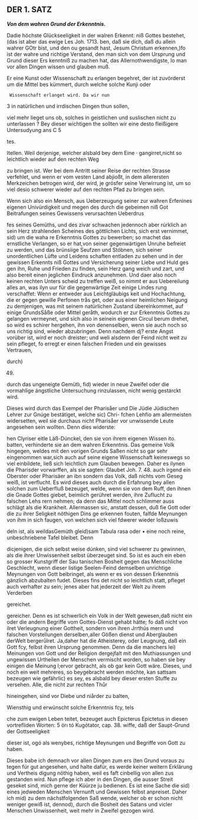 <!-- Seite 41, content-0061.xml -->


DER 1. SATZ
-----------


***Von dem wahren Grund der Erkenntnis.***

Dadie höchste Glückseeligkeit in der
walren Erkennt: niß Gottes bestehet, (das ist aber das ewige Les Joh. 1713.
ben, daß sie dich, daß du allein wahrer GOtr bist, und den ou gesandt hast,
Jesum Christum erkennen,)fo ist der wahre und richtige Verstand, den man
sich von dem Ursprung und Grund dieser Ers kenntniß zu machen hat, das
Allernothwendigste, lo man vor allen Dingen wissen und glauben muß.

Er eine Kunst oder Wissenschaft zu erlangen
  begehret, der ist zuvörderst um die Mittel bes
  kümmert, durch welche solche Kunji oder

     Wissenschaft erlanget wird. Da wir nun
3 in natürlichen und irrdischen Dingen thun sollen,

viel mehr lieget uns ob, solches in geistlichen und suslischen nicht zu
unterlassen ? Bey dieser wichtigen the sollten wir eine desto fleißigere
Untersudyung ans C 5

<!-- Seite 42 -->

tes.

Itellen. Weil derjenige, welcher alsbald bey dem Eine · gangirret,nicht
so leichtlich wieder auf den rechten Weg

zu bringen ist. Wer bei dem Antritt seiner Reise der rechten Strasse
verfehlet, und wenn er vom vesten Land abjioßt, in dem allerersten
Merkzeichen betrogen wird, der wird, je grósfer seine Verwirrung ist, um
so viel desio schwerer wieder auf den rechten Pfad zu bringen sein.

Wenn sich also ein Mensch, aus Ueberzeugung seiner zur wahren Erfenines
eigenen Univürdigkeit und megen des durch die gebeimen niß Got Beitrafungen
seines Gewissens verursachten Ueberdrus

fes seines Gemüths, und des zivar schwachen jedennoch aber rúrklich an
sein Herz strahlenden Scheines des göttlichen Lichts, sich erst vernimmet,
sid) um die waha re Erkenntnis Gottes zu bewerben; so machet das
ernstliche Verlangen, so er hat,von seiner gegenwärtigen Unruhe befreiet
zu werden, und das brünsiige Seufzen und Stóbnen, sich seiner
unordentlichen Lüfte und Leidens schaften entladen zu sehen und in der
gewissen Erkennts niß Gottes und Versicherung seiner Liebe und Huld
ges gen ihn, Ruhe und Frieden zu finden, sein Herz gang weich und zart,
und also bereit einen jeglichen Eindruck anzunehmen. Und daer also noch
keinen rechten Unters scheid zu treffen weiß, so nimmt er aus Uebereilung
alles an, was ilyn uur für die gegenwärtige Zeit einige Lindes rung
verschaffet: Wenn er entweder aus Leichtgläubigs keit und Hochachtung,
die er gegen gewille Perfonen trås get, oder aus einer heimlichen Neigung
zu demjenigen, was mit seinem natürlichen Zustand übereinkommet, auf
einige GrundsSåße oder Mittel geråth, wodurch er zur Erkenntnis Gottes
zu gelangen vermeynet, und sich also in seinein eigenen Circul berum
drehet, so wird es schirer hergehen, ihn von denenselben, wenn sie auch
noch so uns richtig sind, wieder abzubringen. Denn nachdem dį? erste
Angst vorüber ist, wird er noch dreister; und weli alsdenn der Feind
nicht weit zu sein pfleget, fo erregt er einen falschen Frieden und ein
gewisses Vertrauen,

durch)

49.

<!-- Seite 43 -->

durch das ungeneigte Gemütlı, fid) wieder in neue Zweifel oder die
vormahlige ángstliche Untersuchung rinzulassen, nicht wenig gestárckt
wird.

Dieses wird durch das Exempel der Pharisåer und Die Jüdie Jüdischen
Lehrer zur Gnúge bestätiget, welche sic) Chri- fchen Lehfio am
allermeisten widersetten, weil sie durchaus nicht Pharisåer vor
unwissende Leute angesehen sein wollten. Denn dies widerste:

hen Clyriser eitle Läß-Dúnckel, den sie von ihrem eigenen Wissen ito.
batten, verhinderte sie an dem wahren Erkenntnis. Das gemeine Volk
hingegen, weldes mit den vorigen Grunds Saßen nicht so gar sehr
eingenommen war,sich auch auf seine eigene Wissenschaft keineswegs so
viel einbildete, ließ sich leichtlich zum Glauben bewegen. Daher
es ilynen die Pharisder vorwarffen, als sie sagten: Glaubet Joh. 7. 48.
auch irgend ein Oberster oder Pharisäer an ibn sondern das Volk, daß
nichts vom Geseg weiß, ist verflucht. Es wird dieses auch durch die
Erfahrung bey allen solchen zum Ueberfluß bezeuget, welde, wenn sie
von dem Ruff, den ihnen die Gnade Gottes giebet, beimlich gerühret
werden, ihre Zuflucht zu falschen Lehs rern nehmen; da denn das Mittel
noch schlimmer auss schlägt als die Krankheit. Allermassen sic, anstatt
dessen, duß fie Gott oder die zu ihrer Seligkeit nöthigen Dins ge
erkennen fouten, falfde Meynungen von ihm in sich faugen, von welchen
sich viel fdwerer wieder loßzuwis

deln ist, als weildasGemüth gleid)sam Tabula rasa oder • eine noch
reine, unbeschriebene Tafel bleibet. Denn

dicjenigen, die sich selbst weise dúnken, sind viel schwerer zu gewinnen,
als die ihrer Unwissenheit selbst überzeuget sind. So ist es auch ein
eben so grosser Kunstgriff der Sau tanischen Bosheit gegen das Menschliche
Geschlecht, wenn dieser listige Seelen-Feind demselben unrichtige
Meynungen von Gott beibringet, als wenn er es von dessen Erkenntnis
gänzlich abzubalten fudet. Dieses fins det nicht so leichtlich statt,
pfleget auch verhafter zu sein; jenes aber hat jederzeit der Welt zu
ihrem Verderben

gereichet.


<!-- Seite 44 -->

gereicher. Denn es ist schwerlich ein Volk in der Welt gewesen,daß nicht
ein oder die andern Begriffe vom Gottes-Dienst gehabt hätte; fo daß
nicht von ilret Verleugnung einer Gottheit, sondern von ihren Jrrthús
mern und falschen Vorstellungen derselben,aller Gößen dienst und
Aberglauben derWelt bergerůlret. Ja,daher hat die Atheisterey, oder
Leugnung, daß ein Gott fcy, felbst ihren Ursprung genommen. Denn da
die manchers lei) Meinungen von Gott und der Religion dergejfalt mit
den Muthiassungen und ungewissen Urtheilen der Menschen vermischt
worden, so haben sie bey einigen die Meinung l;ervor gebracht, als ob
gar kein Gott wäre. Dieses, und noch ein weit mehreres, so beygebracht
werden möchte, kan sattsam bezeugen wie gefährlic) es sey, es alsbald
bey dieser ersten Stuffe zu versehen. Alle, die nicht zur rechten Thůr

hineingehen, sind vor Diebe und niårder zu balten,

Wiensthig und erwünscht solche Erkenntnis fcy, tels

che zum ewigen Leben teitet, bezeuget auch Epicterus Epictetus in diesen
vortrefliden Worten: 5 örı tó Kugótator, cap. 38. wiffe, daß der
Saupt-Grund der Gottseeligkeit

dieser ist, ogó als wenybes, richtige Meynungen und Begriffe von Gott
zu haben.

Dieses babe ich demnach vor allen Dingen zum ers (ten Grund voraus
zu tegen für gut angesehen, und halte dafür, es werde keiner weitern
Erklärung und Vertheis digung nöthig haben, weil es faft cinbellig von
allen zus gestanden wird. Nun pflege ich aber in den Dingen, die ausser
Streit geseket sind, mich gerne der Küürze ju bedienen. Es ist eine
Sache die sid) eines jedweden Menschen Vernunft und Gewissen felbst
anpreiset. Daher ich mid) zu dem nächstfolgenden Saß wende, welcher ob
er schon nicht weniger gewiß ist, dennod), durch die Bosheit des Satans
und vicler Menschen Unwissenheit, weit mehr in Zweifel gezogen wird.
